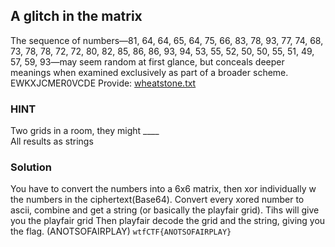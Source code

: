 ## A glitch in the matrix
The sequence of numbers—81, 64, 64, 65, 64, 75, 66, 83, 78, 93, 77, 74, 68, 73, 78, 78, 72, 72, 80, 82, 85, 86, 86, 93, 94, 53, 55, 52, 50, 50, 55, 51, 49, 57, 59, 93—may seem random at first glance, but conceals deeper meanings when examined exclusively as part of a broader scheme.
EWKXJCMER0VCDE
Provide: [wheatstone.txt](wheatstone.txt)

### HINT
Two grids in a room, they might ____<br>
All results as strings <br>

### Solution
You have to convert the numbers into a 6x6 matrix, then xor individually w the numbers in the ciphertext(Base64). Convert every xored number to ascii, combine and get a string (or basically the playfair grid). Tihs will give you the playfair grid
Then playfair decode the grid and the string, giving you the flag. (ANOTSOFAIRPLAY)
`wtfCTF{ANOTSOFAIRPLAY}`
